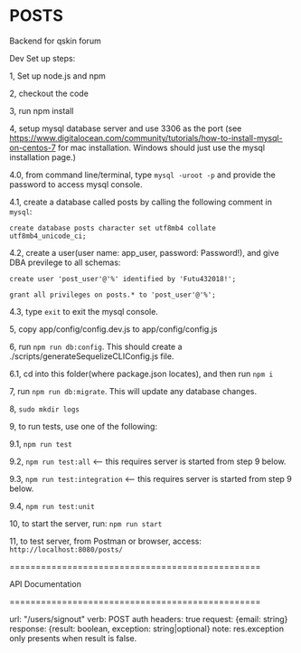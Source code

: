 # POSTS

Backend for qskin forum

Dev Set up steps:

1, Set up node.js and npm

2, checkout the code

3, run npm install

4, setup mysql database server and use 3306 as the port (see https://www.digitalocean.com/community/tutorials/how-to-install-mysql-on-centos-7 for mac installation. Windows should just use the mysql installation page.)

4.0, from command line/terminal, type `mysql -uroot -p` and provide the password to access mysql console.

4.1, create a database called posts by calling the following comment in `mysql`:

`create database posts character set utf8mb4 collate utf8mb4_unicode_ci;`

4.2, create a user(user name: app_user, password: Password!), and give DBA previlege to all schemas:

`create user 'post_user'@'%' identified by 'Futu432018!';`

`grant all privileges on posts.* to 'post_user'@'%';`

4.3, type `exit` to exit the mysql console.

5, copy app/config/config.dev.js to app/config/config.js

6, run ```npm run db:config```. This should create a ./scripts/generateSequelizeCLIConfig.js file.

6.1, cd into this folder(where package.json locates), and then run `npm i`

7, run ```npm run db:migrate```. This will update any database changes.

8, ```sudo mkdir logs```

9, to run tests, use one of the following:

9.1, ```npm run test```

9.2, ```npm run test:all``` <-- this requires server is started from step 9 below.

9.3, ```npm run test:integration``` <-- this requires server is started from step 9 below.

9.4, ```npm run test:unit```

10, to start the server, run:
```npm run start```

11, to test server, from Postman or browser, access:
```http://localhost:8080/posts/```

================================================

API Documentation

================================================

url: "/users/signout"
verb: POST
auth headers: true
request: {email: string}
response: {result: boolean, exception: string|optional}
note: res.exception only presents when result is false.
